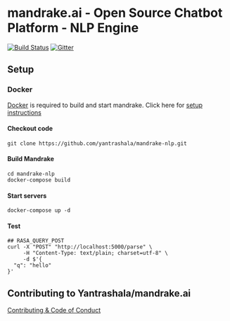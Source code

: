 # mandrake.ai - Open Source Chatbot Platform - NLP Engine
[![Build Status](https://travis-ci.org/yantrashala/mandrake-nlp.svg?branch=master)](https://travis-ci.org/yantrashala/mandrake-nlp) [![Gitter](https://img.shields.io/gitter/room/yantrashala/nw.js.svg)](https://gitter.im/yantrashala/chat)

## Setup

### Docker
[Docker](https://www.docker.com/) is required to build and start mandrake. Click here for [setup instructions](https://docs.docker.com/engine/installation/)

#### Checkout code
```
git clone https://github.com/yantrashala/mandrake-nlp.git
```
#### Build Mandrake
```
cd mandrake-nlp
docker-compose build
```

#### Start servers
```
docker-compose up -d
```

#### Test
```
## RASA_QUERY_POST
curl -X "POST" "http://localhost:5000/parse" \
     -H "Content-Type: text/plain; charset=utf-8" \
     -d $'{
  "q": "hello"
}'
```

## Contributing to Yantrashala/mandrake.ai
[Contributing & Code of Conduct](CONTRIBUTING.md)
